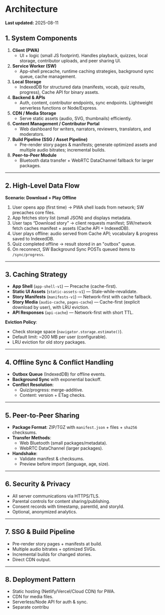 # Architecture

**Last updated:** 2025-08-11

## 1. System Components
1. **Client (PWA)**  
   - UI + logic (small JS footprint). Handles playback, quizzes, local storage, contributor uploads, and peer sharing UI.
2. **Service Worker (SW)**  
   - App-shell precache, runtime caching strategies, background sync queue, cache management.
3. **Local Storage**  
   - IndexedDB for structured data (manifests, vocab, quiz results, progress), Cache API for binary assets.
4. **Backend & APIs**  
   - Auth, content, contributor endpoints, sync endpoints. Lightweight serverless functions or Node/Express.
5. **CDN / Media Storage**  
   - Serve static assets (audio, SVG, thumbnails) efficiently.
6. **Content Management / Contributor Portal**  
   - Web dashboard for writers, narrators, reviewers, translators, and moderators.
7. **Build Pipeline (SSG / Asset Pipeline)**  
   - Pre-render story pages & manifests; generate optimized assets and multiple audio bitrates; incremental builds.
8. **Peer-to-Peer Module**  
   - Bluetooth data transfer + WebRTC DataChannel fallback for larger packages.

---

## 2. High-Level Data Flow  
**Scenario: Download + Play Offline**
1. User opens app (first time) → PWA shell loads from network; SW precaches core files.
2. App fetches story list (small JSON) and displays metadata.
3. User taps “Download story” → client requests manifest; SW/network fetch caches manifest + assets (Cache API + IndexedDB).
4. User plays offline: audio served from Cache API; vocabulary & progress saved to IndexedDB.
5. Quiz completed offline → result stored in an "outbox" queue.
6. On reconnect, SW Background Sync POSTs queued items to `/sync/progress`.

---

## 3. Caching Strategy
- **App Shell** (`app-shell-v1`) — Precache (cache-first).
- **Static UI Assets** (`static-assets-v1`) — Stale-while-revalidate.
- **Story Manifests** (`manifests-v1`) — Network-first with cache fallback.
- **Story Media** (`audio-cache`, `pages-cache`) — Cache-first (explicit download by user), with LRU eviction.
- **API Responses** (`api-cache`) — Network-first with short TTL.

**Eviction Policy**:
- Check storage space (`navigator.storage.estimate()`).
- Default limit: ~200 MB per user (configurable).
- LRU eviction for old story packages.

---

## 4. Offline Sync & Conflict Handling
- **Outbox Queue** (IndexedDB) for offline events.
- **Background Sync** with exponential backoff.
- **Conflict Resolution**:
  - Quiz/progress: merge-additive.
  - Content: version + ETag checks.

---

## 5. Peer-to-Peer Sharing
- **Package Format**: ZIP/TGZ with `manifest.json` + files + `sha256` checksums.
- **Transfer Methods**:
  - Web Bluetooth (small packages/metadata).
  - WebRTC DataChannel (larger packages).
- **Handshake**:
  - Validate manifest & checksums.
  - Preview before import (language, age, size).

---

## 6. Security & Privacy
- All server communications via HTTPS/TLS.
- Parental controls for content sharing/publishing.
- Consent records with timestamp, parentId, and storyId.
- Optional, anonymized analytics.

---

## 7. SSG & Build Pipeline
- Pre-render story pages + manifests at build.
- Multiple audio bitrates + optimized SVGs.
- Incremental builds for changed stories.
- Direct CDN output.

---

## 8. Deployment Pattern
- Static hosting (Netlify/Vercel/Cloud CDN) for PWA.
- CDN for media files.
- Serverless/Node API for auth & sync.
- Separate contribu
